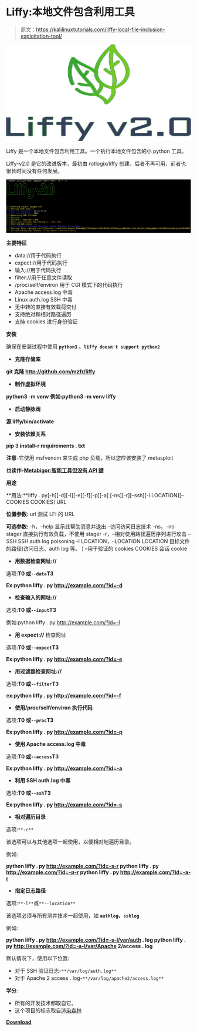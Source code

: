 # Liffy:本地文件包含利用工具

> 原文：<https://kalilinuxtutorials.com/liffy-local-file-inclusion-exploitation-tool/>

[![Liffy : Local File Inclusion Exploitation Tool](img/5dce80a78abc3e09b9b0210941493f3c.png "Liffy : Local File Inclusion Exploitation Tool")](https://1.bp.blogspot.com/-qmgHSNZUgKQ/XlWRFEsjKXI/AAAAAAAAFHA/EOCEoF2eMf4u3GwNlo4XrWBksq4VpAhWwCLcBGAsYHQ/s1600/Liffy-logo%25281%2529.png)

Liffy 是一个本地文件包含利用工具。一个执行本地文件包含的小 python 工具。

Liffy-v2.0 是它的改进版本，最初由 rotlogix/liffy 创建。后者不再可用，前者也很长时间没有任何发展。

![](img/6cf4f07ca25da9224ebdd058288bdbfd.png)

**主要特征**

*   data://用于代码执行
*   expect://用于代码执行
*   输入://用于代码执行
*   filter://用于任意文件读取
*   /proc/self/environ 用于 CGI 模式下的代码执行
*   Apache access.log 中毒
*   Linux auth.log SSH 中毒
*   无中转的直接有效载荷交付
*   支持绝对和相对路径遍历
*   支持 cookies 进行身份验证

**安装**

确保在安装过程中使用 **`python3`** 。**`liffy doesn't support python2`**

*   **克隆存储库**

**git 克隆 http://github.com/mzfr/liffy**

*   **制作虚拟环境**

**python3 -m venv <name-of-virtual-env>例如:python3 -m venv liffy</name-of-virtual-env>**

*   **启动静脉阀**

**源 liffy/bin/activate**

*   **安装依赖关系**

**pip 3 install-r requirements . txt**

**注意**-它使用 msfvenom 来生成 php 负载，所以您应该安装了 metasploit

**也读作-[Metabigor:智能工具但没有 API 键](https://kalilinuxtutorials.com/metabigor/)**

**用途**

**用法:**liffy . py[-h][-d][-I][-e][-f][-p][-a]
[-ns][-r][–ssh][-l LOCATION][–COOKIES COOKIES]
URL

**位置参数:**
url 测试 LFI 的 URL

**可选参数:**
-h，–help 显示此帮助消息并退出
–访问访问日志技术
-ns，–no stager 直接执行有效负载，不使用 stager
-r，–相对使用路径遍历序列进行攻击
–SSH SSH auth log poisoning
-l LOCATION，–LOCATION LOCATION
目标文件的路径(访问日志、auth log 等。 )
–用于验证的 cookies COOKIES 会话 cookie

*   **用数据检查网址://**

选项:**T0 或`--data`T3**

**Ex:python liffy . py http://example.com/?id=-d**

*   **检查输入的网址://**

选项:**T0 或`--input`T3**

例如:python liffy . py http://example.com/?id=-I

*   **用 expect://** 检查网址

选项:**T0 或`--expect`T3**

**Ex:python liffy . py http://example.com/?id=-e**

*   **用过滤器检查网址://**

选项:**T0 或`--filter`T3**

e**x:python liffy . py http://example.com/?id=-f**

*   **使用/proc/self/environ 执行代码**

选项:**T0 或`--proc`T3**

**Ex:python liffy . py http://example.com/?id=-p**

*   **使用 Apache access.log 中毒**

选项:**T0 或`--access`T3**

**Ex:python liffy . py http://example.com/?id=-a**

*   **利用 SSH auth.log 中毒**

选项:**T0 或`--ssh`T3**

**Ex:python liffy . py http://example.com/?id=-s**

*   **相对遍历目录**

选项:`**-r**`

该选项可以与其他选项一起使用，以便相对地遍历目录。

例如:

**python liffy . py http://example.com/?id=-s-r
python liffy . py http://example.com/?id=-p-r
python liffy . py http://example.com/?id=-a-r**

*   **指定日志路径**

选项:`**-l**`或`**--location**`

该选项必须与所有测井技术一起使用，如 **`authlog`、`sshlog`**

例如:

**python liffy . py http://example.com/?id=-s-l/var/auth . log
python liffy . py http://example.com/?id=-a-l/var/Apache 2/access . log**

默认情况下，使用以下位置:

*   对于 SSH 验证日志-`**/var/log/auth.log**`
*   对于 Apache 2 access . log-`**/var/log/apache2/access.log**`

**学分**:

*   所有的开发技术都取自它。
*   这个项目的标志取自[渲染森林](https://www.renderforest.com/)

[**Download**](https://github.com/mzfr/liffy)